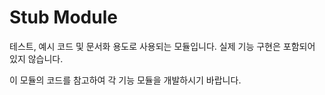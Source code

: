 # Stub Module
테스트, 예시 코드 및 문서화 용도로 사용되는 모듈입니다. 실제 기능 구현은 포함되어 있지 않습니다.

이 모듈의 코드를 참고하여 각 기능 모듈을 개발하시기 바랍니다.